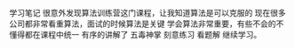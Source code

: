 学习笔记
很意外发现算法训练营这门课程，让我知道算法是可以克服的
现在很多公司都非常看重算法，面试的时候算法是关键
学会算法非常重要，有些不会的不懂得都在课程中统一 有序的讲解了
五毒神掌
刻意练习
看题解
继续学习。
